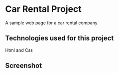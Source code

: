 <h1> Car Rental Project</h1>
 
A sample web page for a car rental company

<h2> Technologies used for this project</h2>

Html and Css

<h2> Screenshot </h2>

![]()